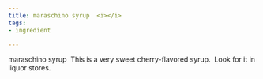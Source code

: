 ```yaml
---
title: maraschino syrup  <i></i>
tags:
- ingredient

---
```

maraschino syrup  This is a very sweet cherry-flavored syrup.  Look for it in liquor stores.

